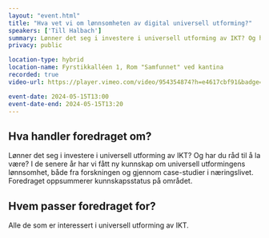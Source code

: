 ```yaml
---
layout: "event.html"
title: "Hva vet vi om lønnsomheten av digital universell utforming?"
speakers: ['Till Halbach']
summary: Lønner det seg i investere i universell utforming av IKT? Og har du råd til å la være?
privacy: public

location-type: hybrid
location-name: Fyrstikkalléen 1, Rom "Samfunnet" ved kantina
recorded: true
video-url: https://player.vimeo.com/video/954354874?h=e4617cbf91&badge=0&autopause=0&player_id=0&app_id=58479&texttrack=no

event-date: 2024-05-15T13:00
event-date-end: 2024-05-15T13:20
---
```


## Hva handler foredraget om?

Lønner det seg i investere i universell utforming av IKT? Og har du råd til å la være? I de senere år har vi fått ny kunnskap om universell utformingens
lønnsomhet, både fra forskningen og gjennom case-studier i næringslivet. Foredraget oppsummerer kunnskapsstatus på området.

## Hvem passer foredraget for?

Alle de som er interessert i universell utforming av IKT.

